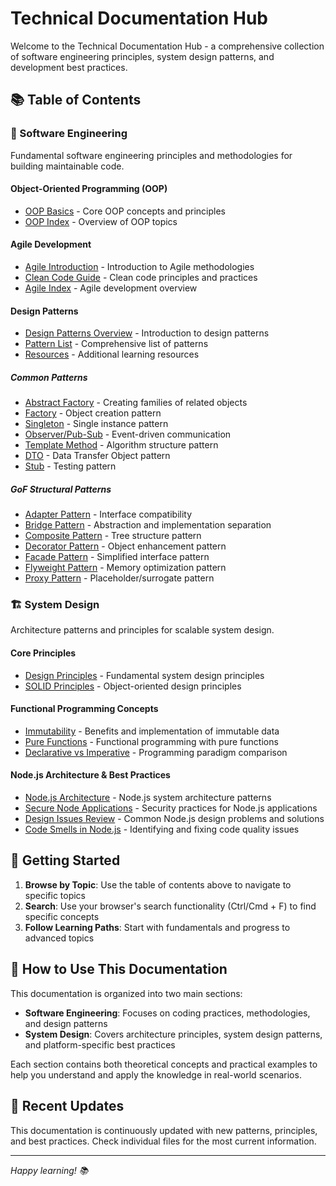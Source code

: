# Technical Documentation Hub

Welcome to the Technical Documentation Hub - a comprehensive collection of software engineering principles, system design patterns, and development best practices.

## 📚 Table of Contents

### 🔧 Software Engineering

Fundamental software engineering principles and methodologies for building maintainable code.

#### Object-Oriented Programming (OOP)

- [OOP Basics](SoftEngineering/OOP/basics.md) - Core OOP concepts and principles
- [OOP Index](SoftEngineering/OOP/index.md) - Overview of OOP topics

#### Agile Development

- [Agile Introduction](SoftEngineering/agile/intro.md) - Introduction to Agile methodologies
- [Clean Code Guide](SoftEngineering/agile/Clean-Code-V2.2.pdf) - Clean code principles and practices
- [Agile Index](SoftEngineering/agile/index.md) - Agile development overview

#### Design Patterns

- [Design Patterns Overview](SoftEngineering/design%20patterns/design_patterns.md) - Introduction to design patterns
- [Pattern List](SoftEngineering/design%20patterns/_list.md) - Comprehensive list of patterns
- [Resources](SoftEngineering/design%20patterns/_resources.md) - Additional learning resources

##### Common Patterns

- [Abstract Factory](SoftEngineering/design%20patterns/abstract%20factory.md) - Creating families of related objects
- [Factory](SoftEngineering/design%20patterns/factory.md) - Object creation pattern
- [Singleton](SoftEngineering/design%20patterns/singleton.md) - Single instance pattern
- [Observer/Pub-Sub](SoftEngineering/design%20patterns/observer_pub_sub.md) - Event-driven communication
- [Template Method](SoftEngineering/design%20patterns/template%20method.md) - Algorithm structure pattern
- [DTO](SoftEngineering/design%20patterns/dto.md) - Data Transfer Object pattern
- [Stub](SoftEngineering/design%20patterns/stub.md) - Testing pattern

##### GoF Structural Patterns

- [Adapter Pattern](SoftEngineering/design%20patterns/GoF/01_Structural/01_adapter/adapter.md) - Interface compatibility
- [Bridge Pattern](SoftEngineering/design%20patterns/GoF/01_Structural/02_bridge/bridge.md) - Abstraction and implementation separation
- [Composite Pattern](SoftEngineering/design%20patterns/GoF/01_Structural/03_composite/composite.md) - Tree structure pattern
- [Decorator Pattern](SoftEngineering/design%20patterns/GoF/01_Structural/04_decorator/decorator.md) - Object enhancement pattern
- [Facade Pattern](SoftEngineering/design%20patterns/GoF/01_Structural/05%20-%20facade/facade.md) - Simplified interface pattern
- [Flyweight Pattern](SoftEngineering/design%20patterns/GoF/01_Structural/06%20-%20flyweight/flyweight.md) - Memory optimization pattern
- [Proxy Pattern](SoftEngineering/design%20patterns/GoF/01_Structural/07%20-%20proxy/proxy.md) - Placeholder/surrogate pattern

### 🏗️ System Design

Architecture patterns and principles for scalable system design.

#### Core Principles

- [Design Principles](System%20Design/00_00_Principles.md) - Fundamental system design principles
- [SOLID Principles](System%20Design/00_01_SOLID.md) - Object-oriented design principles

#### Functional Programming Concepts

- [Immutability](System%20Design/00_20_Immutability.md) - Benefits and implementation of immutable data
- [Pure Functions](System%20Design/00_21_PureFunctions.md) - Functional programming with pure functions
- [Declarative vs Imperative](System%20Design/00_22_Declarative_over_Imperative.md) - Programming paradigm comparison

#### Node.js Architecture & Best Practices

- [Node.js Architecture](System%20Design/00_00_NodeJS-Architecture) - Node.js system architecture patterns
- [Secure Node Applications](System%20Design/30_Secure_Node_Apps) - Security practices for Node.js applications
- [Design Issues Review](System%20Design/40_Review%20Design%20Issues%20in%20Node.md) - Common Node.js design problems and solutions
- [Code Smells in Node.js](System%20Design/50_00_CodeSmells_NodeJS.md) - Identifying and fixing code quality issues

## 🚀 Getting Started

1. **Browse by Topic**: Use the table of contents above to navigate to specific topics
2. **Search**: Use your browser's search functionality (Ctrl/Cmd + F) to find specific concepts
3. **Follow Learning Paths**: Start with fundamentals and progress to advanced topics

## 📖 How to Use This Documentation

This documentation is organized into two main sections:

- **Software Engineering**: Focuses on coding practices, methodologies, and design patterns
- **System Design**: Covers architecture principles, system design patterns, and platform-specific best practices

Each section contains both theoretical concepts and practical examples to help you understand and apply the knowledge in real-world scenarios.

## 🔄 Recent Updates

This documentation is continuously updated with new patterns, principles, and best practices. Check individual files for the most current information.

---

_Happy learning! 📚_
